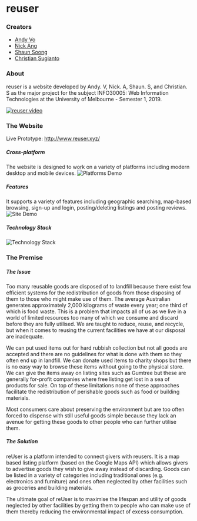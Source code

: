 # reuser

### Creators
- [Andy Vo](https://github.com/voandy)
- [Nick Ang](https://github.com/nickangmc)
- [Shaun Soong](https://github.com/Shankskun)
- [Christian Sugianto](https://github.com/christianhadinata)

### About
reuser is a website developed by Andy. V, Nick. A, Shaun. S, and Christian. S as the major project for the subject INFO30005: Web Information Technologies at the University of Melbourne - Semester 1, 2019.

[![reuser video](readme-img/video.jpg)](https://www.youtube.com/watch?v=sOCh-H1qT74)

### The Website

Live Prototype: http://www.reuser.xyz/

##### Cross-platform
The website is designed to work on a variety of platforms including modern desktop and mobile devices.
![Platforms Demo](readme-img/platforms.jpg)

##### Features
It supports a variety of features including geographic searching, map-based browsing, sign-up and login, posting/deleting listings and posting reviews.
![Site Demo](readme-img/demo.jpg)

##### Technology Stack
![Technology Stack](readme-img/stack.jpg)

### The Premise

##### The Issue

Too many reusable goods are disposed of to landfill because there exist few efficient systems for the redistribution of goods from those disposing of them to those who might make use of them. The average Australian generates approximately 2,000 kilograms of waste every year; one third of which is food waste. This is a problem that impacts all of us as we live in a world of limited resources too many of which we consume and discard before they are fully utilised. We are taught to reduce, reuse, and recycle, but when it comes to reusing the current facilities we have at our disposal are inadequate.

We can put used items out for hard rubbish collection but not all goods are accepted and there are no guidelines for what is done with them so they often end up in landfill. We can donate used items to charity shops but there is no easy way to browse these items without going to the physical store. We can give the items away on listing sites such as Gumtree but these are generally for-profit companies where free listing get lost in a sea of products for sale. On top of these limitations none of these approaches facilitate the redistribution of perishable goods such as food or building materials.

Most consumers care about preserving the environment but are too often forced to dispense with still useful goods simple because they lack an avenue for getting these goods to other people who can further utilise them.


##### The Solution

reUser is a platform intended to connect givers with reusers. It is a map based listing platform (based on the Google Maps API) which allows givers to advertise goods they wish to give away instead of discarding. Goods can be listed in a variety of categories including traditional ones (e.g. electronics and furniture) and ones often neglected by other facilities such as groceries and building materials.

The ultimate goal of reUser is to maximise the lifespan and utility of goods neglected by other facilities by getting them to people who can make use of them thereby reducing the environmental impact of excess consumption.
